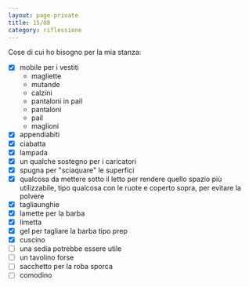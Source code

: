 ```yaml
--- 
layout: page-private
title: 15/08
category: riflessione
---
```


Cose di cui ho bisogno per la mia stanza:
- [x] mobile per i vestiti
    - magliette
    - mutande
    - calzini
    - pantaloni in pail
    - pantaloni
    - pail
    - maglioni
- [x] appendiabiti
- [x] ciabatta
- [x] lampada
- [x] un qualche sostegno per i caricatori
- [x] spugna per "sciaquare" le superfici
- [x] qualcosa da mettere sotto il letto per rendere quello spazio più
  utilizzabile, tipo qualcosa con le ruote e coperto sopra, per evitare la
  polvere
- [x] tagliaunghie
- [x] lamette per la barba
- [x] limetta
- [x] gel per tagliare la barba tipo prep
- [x] cuscino
- [ ] una sedia potrebbe essere utile
- [ ] un tavolino forse
- [ ] sacchetto per la roba sporca
- [ ] comodino
